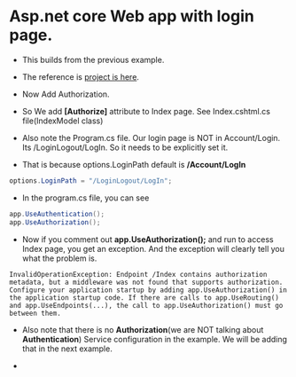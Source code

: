 # Asp.net core Web app with login page.

- This builds from the previous example.

- The reference is [project is here](https://github.com/AvtsVivek/webpacktuts/tree/main/code/600500-aspnetcore-webapp-webpack). 

- Now Add Authorization.

- So We add **[Authorize]** attribute to Index page. See Index.cshtml.cs file(IndexModel class)

- Also note the Program.cs file. Our login page is NOT in Account/Login. Its /LoginLogout/LogIn. So it needs to be explicitly set it. 

- That is because options.LoginPath default is **/Account/LogIn**

```cs
options.LoginPath = "/LoginLogout/LogIn";
```

- In the program.cs file, you can see
```cs
app.UseAuthentication();
app.UseAuthorization();
```
- Now if you comment out **app.UseAuthorization();** and run to access Index page, you get an exception. And the exception will clearly tell you what the problem is.

```
InvalidOperationException: Endpoint /Index contains authorization metadata, but a middleware was not found that supports authorization.
Configure your application startup by adding app.UseAuthorization() in the application startup code. If there are calls to app.UseRouting() and app.UseEndpoints(...), the call to app.UseAuthorization() must go between them.
```

- Also note that there is no **Authorization**(we are NOT talking about **Authentication**) Service configuration in the example. We will be adding that in the next example.

- 